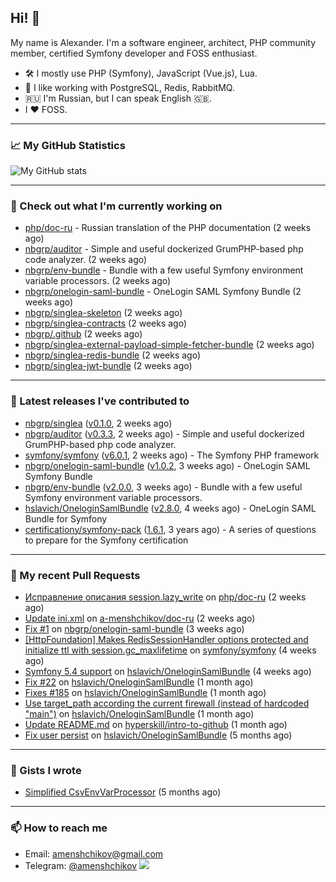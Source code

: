 ## Hi! 👋

My name is Alexander. I'm a software engineer, architect, PHP community member, certified Symfony developer and FOSS enthusiast.

* 🛠 I mostly use PHP (Symfony), JavaScript (Vue.js), Lua.
* 🧰 I like working with PostgreSQL, Redis, RabbitMQ.
* 🇷🇺 I'm Russian, but I can speak English 🇬🇧.
* I ♥ FOSS.

---

### 📈 My GitHub Statistics

![My GitHub stats](https://github-readme-stats.vercel.app/api?username=a-menshchikov&theme=calm&hide_title=true&show_icons=true)

[comment]: &lt;> (![Top Langs]&#40;https://github-readme-stats.vercel.app/api/top-langs/?username=a-menshchikov&theme=calm&hide_title=true&layout=compact&count_private=true&include_all_commits=true&langs_count=6&#41;)

---

### 👷 Check out what I'm currently working on

- [php/doc-ru](https://github.com/php/doc-ru) - Russian translation of the PHP documentation (2 weeks ago)
- [nbgrp/auditor](https://github.com/nbgrp/auditor) - Simple and useful dockerized GrumPHP-based php code analyzer. (2 weeks ago)
- [nbgrp/env-bundle](https://github.com/nbgrp/env-bundle) - Bundle with a few useful Symfony environment variable processors. (2 weeks ago)
- [nbgrp/onelogin-saml-bundle](https://github.com/nbgrp/onelogin-saml-bundle) - OneLogin SAML Symfony Bundle (2 weeks ago)
- [nbgrp/singlea-skeleton](https://github.com/nbgrp/singlea-skeleton) (2 weeks ago)
- [nbgrp/singlea-contracts](https://github.com/nbgrp/singlea-contracts) (2 weeks ago)
- [nbgrp/.github](https://github.com/nbgrp/.github) (2 weeks ago)
- [nbgrp/singlea-external-payload-simple-fetcher-bundle](https://github.com/nbgrp/singlea-external-payload-simple-fetcher-bundle) (2 weeks ago)
- [nbgrp/singlea-redis-bundle](https://github.com/nbgrp/singlea-redis-bundle) (2 weeks ago)
- [nbgrp/singlea-jwt-bundle](https://github.com/nbgrp/singlea-jwt-bundle) (2 weeks ago)

---

### 🔭 Latest releases I've contributed to

- [nbgrp/singlea](https://github.com/nbgrp/singlea) ([v0.1.0](https://github.com/nbgrp/singlea/releases/tag/v0.1.0), 2 weeks ago)
- [nbgrp/auditor](https://github.com/nbgrp/auditor) ([v0.3.3](https://github.com/nbgrp/auditor/releases/tag/v0.3.3), 2 weeks ago) - Simple and useful dockerized GrumPHP-based php code analyzer.
- [symfony/symfony](https://github.com/symfony/symfony) ([v6.0.1](https://github.com/symfony/symfony/releases/tag/v6.0.1), 2 weeks ago) - The Symfony PHP framework
- [nbgrp/onelogin-saml-bundle](https://github.com/nbgrp/onelogin-saml-bundle) ([v1.0.2](https://github.com/nbgrp/onelogin-saml-bundle/releases/tag/v1.0.2), 3 weeks ago) - OneLogin SAML Symfony Bundle
- [nbgrp/env-bundle](https://github.com/nbgrp/env-bundle) ([v2.0.0](https://github.com/nbgrp/env-bundle/releases/tag/v2.0.0), 3 weeks ago) - Bundle with a few useful Symfony environment variable processors.
- [hslavich/OneloginSamlBundle](https://github.com/hslavich/OneloginSamlBundle) ([v2.8.0](https://github.com/hslavich/OneloginSamlBundle/releases/tag/v2.8.0), 4 weeks ago) - OneLogin SAML Bundle for Symfony
- [certificationy/symfony-pack](https://github.com/certificationy/symfony-pack) ([1.6.1](https://github.com/certificationy/symfony-pack/releases/tag/1.6.1), 3 years ago) - A series of questions to prepare for the Symfony certification

---

### 🔨 My recent Pull Requests

- [Исправление описания session.lazy_write](https://github.com/php/doc-ru/pull/374) on [php/doc-ru](https://github.com/php/doc-ru) (2 weeks ago)
- [Update ini.xml](https://github.com/a-menshchikov/doc-ru/pull/1) on [a-menshchikov/doc-ru](https://github.com/a-menshchikov/doc-ru) (2 weeks ago)
- [Fix #1](https://github.com/nbgrp/onelogin-saml-bundle/pull/2) on [nbgrp/onelogin-saml-bundle](https://github.com/nbgrp/onelogin-saml-bundle) (3 weeks ago)
- [[HttpFoundation] Makes RedisSessionHandler options protected and initialize ttl with session.gc_maxlifetime](https://github.com/symfony/symfony/pull/44343) on [symfony/symfony](https://github.com/symfony/symfony) (4 weeks ago)
- [Symfony 5.4 support](https://github.com/hslavich/OneloginSamlBundle/pull/189) on [hslavich/OneloginSamlBundle](https://github.com/hslavich/OneloginSamlBundle) (4 weeks ago)
- [Fix #22](https://github.com/hslavich/OneloginSamlBundle/pull/188) on [hslavich/OneloginSamlBundle](https://github.com/hslavich/OneloginSamlBundle) (1 month ago)
- [Fixes #185](https://github.com/hslavich/OneloginSamlBundle/pull/187) on [hslavich/OneloginSamlBundle](https://github.com/hslavich/OneloginSamlBundle) (1 month ago)
- [Use target_path according the current firewall (instead of hardcoded &#34;main&#34;)](https://github.com/hslavich/OneloginSamlBundle/pull/184) on [hslavich/OneloginSamlBundle](https://github.com/hslavich/OneloginSamlBundle) (1 month ago)
- [Update README.md](https://github.com/hyperskill/intro-to-github/pull/1432) on [hyperskill/intro-to-github](https://github.com/hyperskill/intro-to-github) (1 month ago)
- [Fix user persist](https://github.com/hslavich/OneloginSamlBundle/pull/180) on [hslavich/OneloginSamlBundle](https://github.com/hslavich/OneloginSamlBundle) (5 months ago)

---

### 📓 Gists I wrote

- [Simplified CsvEnvVarProcessor](https://gist.github.com/08650c7b76154eb00c18d093e5087f0b) (5 months ago)

---

### 📫 How to reach me

- Email: [amenshchikov@gmail.com](mailto://amenshchikov@gmail.com)
- Telegram: [@amenshchikov](https://t.me/amenshchikov)
![](https://hit.yhype.me/github/profile?user_id=2580489)